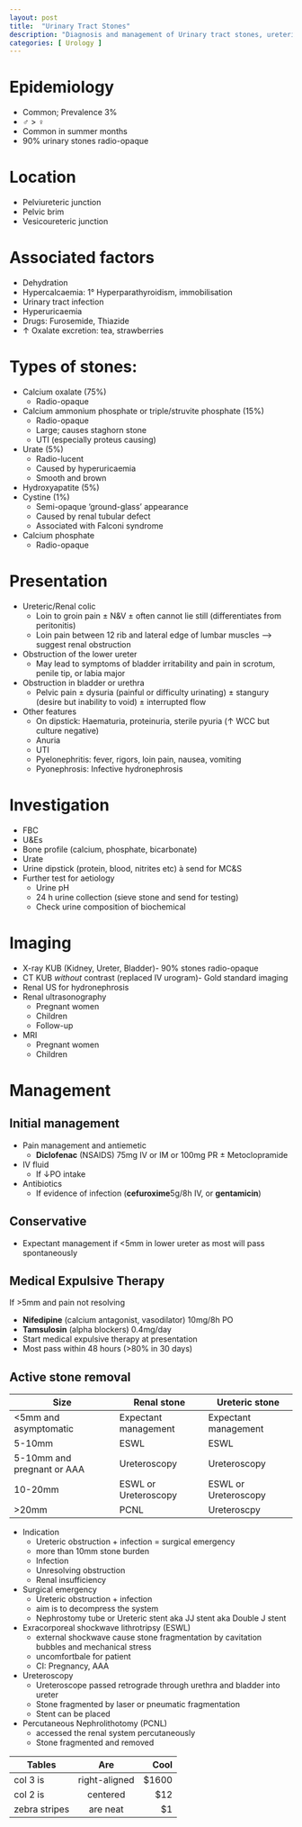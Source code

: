 ```yaml
---
layout: post
title:  "Urinary Tract Stones"
description: "Diagnosis and management of Urinary tract stones, ureteric stones, renal stones "
categories: [ Urology ]
---
```


# Epidemiology
- Common; Prevalence 3%
- ♂ > ♀
- Common in summer months
- 90% urinary stones radio-opaque

# Location
- Pelviureteric junction
- Pelvic brim
- Vesicoureteric junction

# Associated factors
- Dehydration
- Hypercalcaemia: 1° Hyperparathyroidism, immobilisation
- Urinary tract infection
- Hyperuricaemia
- Drugs: Furosemide, Thiazide
- ↑ Oxalate excretion: tea, strawberries

# Types of stones:
- Calcium oxalate (75%)
    - Radio-opaque
- Calcium ammonium phosphate or triple/struvite phosphate (15%)
    - Radio-opaque
    - Large; causes staghorn stone
    - UTI (especially proteus causing)
- Urate (5%)
    - Radio-lucent
    - Caused by hyperuricaemia
    - Smooth and brown
- Hydroxyapatite (5%)
- Cystine (1%)
    - Semi-opaque ‘ground-glass’ appearance
    - Caused by renal tubular defect
    - Associated with Falconi syndrome
- Calcium phosphate
    - Radio-opaque

# Presentation
- Ureteric/Renal colic
    - Loin to groin pain ± N&V ± often cannot lie still (differentiates from peritonitis)
    - Loin pain between 12 rib and lateral edge of lumbar muscles —> suggest renal obstruction
- Obstruction of the lower ureter
    - May lead to symptoms of bladder irritability and pain in scrotum, penile tip, or labia major
- Obstruction in bladder or urethra
    - Pelvic pain ± dysuria (painful or difficulty urinating) ± stangury (desire but inability to void) ± interrupted flow
- Other features
    - On dipstick: Haematuria, proteinuria, sterile pyuria (↑ WCC but culture negative)
    - Anuria
    - UTI
    - Pyelonephritis: fever, rigors, loin pain, nausea, vomiting
    - Pyonephrosis: Infective hydronephrosis

# Investigation
- FBC
- U&Es
- Bone profile (calcium, phosphate, bicarbonate)
- Urate
- Urine dipstick (protein, blood, nitrites etc) à send for MC&S
- Further test for aetiology
    - Urine pH
    - 24 h urine collection (sieve stone and send for testing)
    - Check urine composition of biochemical

# Imaging
- X-ray KUB (Kidney, Ureter, Bladder)- 90% stones radio-opaque
- CT KUB *without* contrast (replaced IV urogram)- Gold standard imaging
- Renal US for hydronephrosis
- Renal ultrasonography
    - Pregnant women
    - Children
    - Follow-up
- MRI
    - Pregnant women
    - Children

# Management

## Initial management
- Pain management and antiemetic
    - **Diclofenac** (NSAIDS) 75mg IV or IM or 100mg PR ± Metoclopramide
- IV fluid
    - If ↓PO intake
- Antibiotics
    - If evidence of infection (**cefuroxime**5g/8h IV, or **gentamicin**)

## Conservative
- Expectant management if <5mm in lower ureter as most will pass spontaneously

## Medical Expulsive Therapy
If >5mm and pain not resolving 
- **Nifedipine** (calcium antagonist, vasodilator) 10mg/8h PO
- **Tamsulosin** (alpha blockers) 0.4mg/day
- Start medical expulsive therapy at presentation
- Most pass within 48 hours (>80% in 30 days)

## Active stone removal

| Size                       | Renal stone           | Ureteric stone        |
|----------------------------|-----------------------|-----------------------|
| <5mm and asymptomatic      | Expectant management  | Expectant management  |
| 5-10mm                     | ESWL                  | ESWL                  |
| 5-10mm and pregnant or AAA | Ureteroscopy          | Ureteroscopy          |
| 10-20mm                    | ESWL or Ureteroscopy  | ESWL or Ureteroscopy  |
| >20mm                      | PCNL                  | Ureteroscpy           |

- Indication
    - Ureteric obstruction + infection = surgical emergency
    - more than 10mm stone burden
    - Infection
    - Unresolving obstruction
    - Renal insufficiency
- Surgical emergency
    - Ureteric obstruction + infection
    - aim is to decompress the system
    - Nephrostomy tube or Ureteric stent aka JJ stent aka Double J stent
- Exracorporeal shockwave lithrotripsy (ESWL)
    - external shockwave cause stone fragmentation by cavitation bubbles and mechanical stress
    - uncomfortbale  for patient
    - CI: Pregnancy, AAA
- Ureteroscopy
    - Ureteroscope passed retrograde through urethra and bladder into ureter
    - Stone fragmented by laser or pneumatic fragmentation
    - Stent can be placed
- Percutaneous Nephrolithotomy (PCNL)
    - accessed the renal system percutaneously
    - Stone fragmented and removed

| Tables        | Are           | Cool  |
| ------------- |:-------------:| -----:|
| col 3 is      | right-aligned | $1600 |
| col 2 is      | centered      |   $12 |
| zebra stripes | are neat      |    $1 |